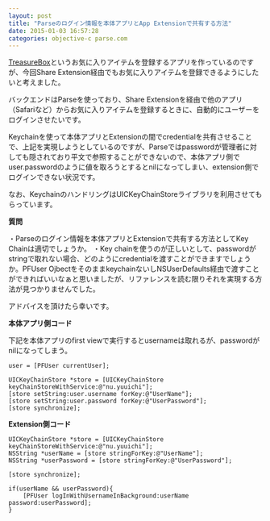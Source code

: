 ```yaml
---
layout: post
title: "Parseのログイン情報を本体アプリとApp Extensionで共有する方法"
date: 2015-01-03 16:57:28
categories: objective-c parse.com
---
```

<p><a href="https://itunes.apple.com/app/id937819189?mt=8">TreasureBox</a>というお気に入りアイテムを登録するアプリを作っているのですが、今回Share Extension経由でもお気に入りアイテムを登録できるようにしたいと考えました。</p>

<p>バックエンドはParseを使っており、Share Extensionを経由で他のアプリ（Safariなど）からお気に入りアイテムを登録するときに、自動的にユーザーをログインさせたいです。</p>

<p>Keychainを使って本体アプリとExtensionの間でcredentialを共有させることで、上記を実現しようとしているのですが、Parseではpasswordが管理者に対しても隠されており平文で参照することができないので、本体アプリ側でuser.passwordのように値を取ろうとするとnilになってしまい、extension側でログインできない状況です。</p>

<p>なお、KeychainのハンドリングはUICKeyChainStoreライブラリを利用させてもらっています。</p>

<p><strong>質問</strong></p>

<p>・Parseのログイン情報を本体アプリとExtensionで共有する方法としてKey Chainは適切でしょうか。
・Key chainを使うのが正しいとして、passwordがstringで取れない場合、どのようにcredentialを渡すことができますでしょうか。PFUser OjbectをそのままkeychainないしNSUserDefaults経由で渡すことができればいいなぁと思いましたが、リファレンスを読む限りそれを実現する方法が見つかりませんでした。</p>

<p>アドバイスを頂けたら幸いです。</p>

<p><strong>本体アプリ側コード</strong></p>

<p>下記を本体アプリのfirst viewで実行するとusernameは取れるが、passwordがnilになってしまう。</p>

<pre><code>user = [PFUser currentUser];

UICKeyChainStore *store = [UICKeyChainStore keyChainStoreWithService:@"nu.yuuichi"];
[store setString:user.username forKey:@"UserName"];
[store setString:user.password forKey:@"UserPassword"];
[store synchronize];
</code></pre>

<p><strong>Extension側コード</strong></p>

<pre><code>UICKeyChainStore *store = [UICKeyChainStore keyChainStoreWithService:@"nu.yuuichi"];    
NSString *userName = [store stringForKey:@"UserName"];
NSString *userPassword = [store stringForKey:@"UserPassword"];

[store synchronize];

if(userName &amp;&amp; userPassword){
    [PFUser logInWithUsernameInBackground:userName password:userPassword];
}
</code></pre>
